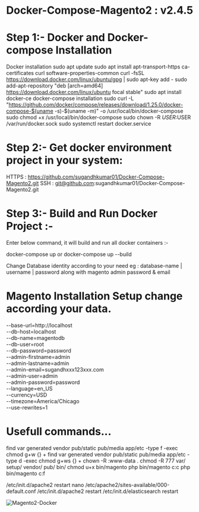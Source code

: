 # Docker-Compose-Magento2 : v2.4.5
# Step 1:- Docker and Docker-compose Installation
Docker installation
sudo apt update
sudo apt install apt-transport-https ca-certificates curl software-properties-common
curl -fsSL https://download.docker.com/linux/ubuntu/gpg | sudo apt-key add -
sudo add-apt-repository "deb [arch=amd64] https://download.docker.com/linux/ubuntu focal stable"
sudo apt install docker-ce
docker-compose installation
sudo curl -L "https://github.com/docker/compose/releases/download/1.25.0/docker-compose-$(uname -s)-$(uname -m)" -o /usr/local/bin/docker-compose
sudo chmod +x /usr/local/bin/docker-compose
sudo chown -R $USER:$USER /var/run/docker.sock
sudo systemctl restart docker.service


# Step 2:- Get docker environment project in your system:

HTTPS : https://github.com/sugandhkumar01/Docker-Compose-Magento2.git
SSH : git@github.com:sugandhkumar01/Docker-Compose-Magento2.git

# Step 3:- Build and Run Docker Project :-
Enter below command, it will build and run all docker containers :-

docker-compose up
 or 
docker-compose up --build

Change Database identity according to your need eg : database-name | username | password along with magento admin password & email

# Magento Installation Setup change according your data.

--base-url=http://localhost \
--db-host=localhost \
--db-name=magentodb \
--db-user=root \
--db-password=password \
--admin-firstname=admin \
--admin-lastname=admin \
--admin-email=sugandhxxx123xxx.com \
--admin-user=admin \
--admin-password=password \
--language=en_US \
--currency=USD \
--timezone=America/Chicago \
--use-rewrites=1

# Usefull commands...
find var generated vendor pub/static pub/media app/etc -type f -exec chmod g+w {} +
find var generated vendor pub/static pub/media app/etc -type d -exec chmod g+ws {} +
chown -R :www-data .
chmod -R 777 var/ setup/ vendor/ pub/ bin/
chmod u+x bin/magento
php bin/magento c:c
php bin/magento c:f

/etc/init.d/apache2 restart
nano /etc/apache2/sites-available/000-default.conf 
/etc/init.d/apache2 restart
/etc/init.d/elasticsearch restart

<img
  src="/Docker-Compose-Magento2/MDD.png"
  alt="Magento2-Docker"
  title="Magento2-Docker"
  style="display: inline-block; margin: 0 auto; max-width: 300px">
